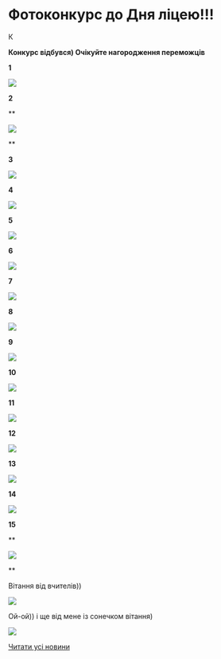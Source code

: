 # Фотоконкурс до Дня ліцею!!!

К

**Конкурс відбувся) Очікуйте нагородження переможців**

**1**

![](/images/blog/фотоконкурс-до-дня-ліцею/8а.png)

**2**

**

![](/images/blog/фотоконкурс-до-дня-ліцею/8б.jpg)

**

**3**

![](/images/blog/фотоконкурс-до-дня-ліцею/9а.jpg)

**4**

![](/images/blog/фотоконкурс-до-дня-ліцею/9б.jpeg)

**5**

![](/images/blog/фотоконкурс-до-дня-ліцею/9в.jpg)

**6**

![](/images/blog/фотоконкурс-до-дня-ліцею/9г.jpg)

**7**

![](/images/blog/фотоконкурс-до-дня-ліцею/9д.jpg)

**8**

![](/images/blog/фотоконкурс-до-дня-ліцею/10б.jpg)

**9**

![](/images/blog/фотоконкурс-до-дня-ліцею/10в.jpg)

**10**

![](/images/blog/фотоконкурс-до-дня-ліцею/10г.jpeg)

**11**

![](/images/blog/фотоконкурс-до-дня-ліцею/10д.jpg)

**12**

![](/images/blog/фотоконкурс-до-дня-ліцею/11а.jpg)

**13**

![](/images/blog/фотоконкурс-до-дня-ліцею/11б.jpg)

**14**

![](/images/blog/фотоконкурс-до-дня-ліцею/11г.jpeg)

**15**

**

![](/images/blog/фотоконкурс-до-дня-ліцею/8в.jpg)

**

Вітання від вчителів))

![](/images/blog/фотоконкурс-до-дня-ліцею/новый-коллаж.jpg)

Ой-ой)) і ще від мене із сонечком вітання)

![](/images/blog/фотоконкурс-до-дня-ліцею/oks_myr.jpg)

[Читати усі новини](/news)
